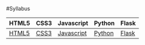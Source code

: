 #Syllabus


| HTML5         | CSS3          |Javascript    |Python    |Flask    |
| ------------- | ------------- |--------------|----------|---------|
| [HTML5]( http://www.w3school.com.cn/html5/index.asp "W3Cschool") |[CSS3]( http://www.w3school.com.cn/css3/index.asp "W3Cschool")|[Javascript](http://www.liaoxuefeng.com/wiki/001434446689867b27157e896e74d51a89c25cc8b43bdb3000 "廖雪峰")|[Python](http://www.liaoxuefeng.com/wiki/0014316089557264a6b348958f449949df42a6d3a2e542c000 "廖雪峰py3")|[Flask](http://flask.pocoo.org/ "Flask 官网")|

